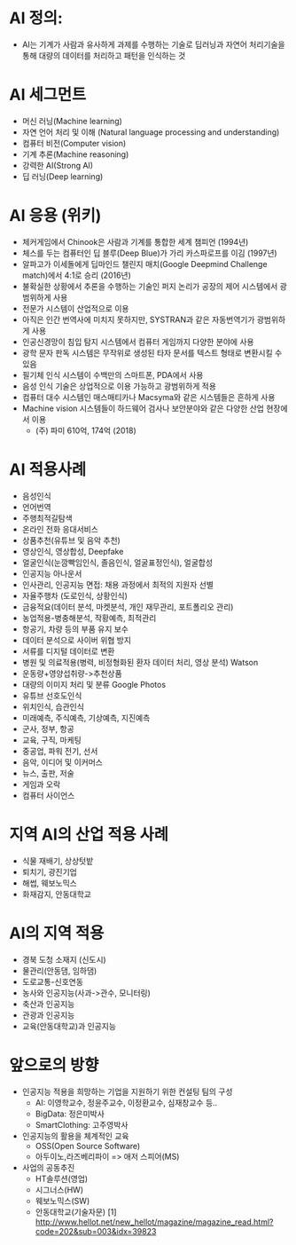 # AI 정의: 
* AI는 기계가 사람과 유사하게 과제를 수행하는 기술로 딥러닝과 자연어 처리기술을 통해 대량의 데이터를 처리하고 패턴을 인식하는 것

# AI 세그먼트
* 머신 러닝(Machine learning)
* 자연 언어 처리 및 이해 (Natural language processing and understanding)
* 컴퓨터 비전(Computer vision)
* 기계 추론(Machine reasoning)
* 강력한 AI(Strong AI)
* 딥 러닝(Deep learning)

# AI 응용 (위키)
* 체커게임에서 Chinook은 사람과 기계를 통합한 세계 챔피언 (1994년)
* 체스를 두는 컴퓨터인 딥 블루(Deep Blue)가 가리 카스파로프를 이김 (1997년)
* 알파고가 이세돌에게 딥마인드 챌린지 매치(Google Deepmind Challenge match)에서 4:1로 승리 (2016년)
* 불확실한 상황에서 추론을 수행하는 기술인 퍼지 논리가 공장의 제어 시스템에서 광범위하게 사용
* 전문가 시스템이 산업적으로 이용
* 아직은 인간 번역사에 미치지 못하지만, SYSTRAN과 같은 자동번역기가 광범위하게 사용
* 인공신경망이 침입 탐지 시스템에서 컴퓨터 게임까지 다양한 분야에 사용
* 광학 문자 판독 시스템은 무작위로 생성된 타자 문서를 텍스트 형태로 변환시킬 수 있음
* 필기체 인식 시스템이 수백만의 스마트폰, PDA에서 사용
* 음성 인식 기술은 상업적으로 이용 가능하고 광범위하게 적용
* 컴퓨터 대수 시스템인 매스매티카나 Macsyma와 같은 시스템들은 흔하게 사용
* Machine vision 시스템들이 하드웨어 검사나 보안분야와 같은 다양한 산업 현장에서 이용
  * (주) 파미 610억, 174억 (2018)

# AI 적용사례
* 음성인식 
* 언어번역
* 주행최적길탐색
* 온라인 전화 응대서비스
* 상품추천(유튜브 및 음악 추천)
* 영상인식, 영상합성, Deepfake
* 얼굴인식(눈깜빡임인식, 졸음인식, 얼굴표정인식), 얼굴합성
* 인공지능 아나운서
* 인사관리, 인공지능 면접: 채용 과정에서 최적의 지원자 선별
* 자율주행차 (도로인식, 상황인식)
* 금융적요(데이터 분석, 마켓분석, 개인 재무관리, 포트폴리오 관리)
* 농업적용-병충해분석, 작황예측, 최적관리
* 항공기, 차량 등의 부품 유지 보수
* 데이터 분석으로 사이버 위협 방지
* 서류를 디지털 데이터로 변환
* 병원 및 의료적용(병력, 비정형화된 환자 데이터 처리, 영상 분석) Watson
* 운동량+영양섭취량->추천상품
* 대량의 이미지 처리 및 분류 Google Photos
* 유튜브 선호도인식
* 위치인식, 습관인식
* 미래예측, 주식예측, 기상예측, 지진예측
* 군사, 정부, 항공 
* 교육, 구직, 마케팅
* 중공업, 파워 전기, 선서
* 음악, 이디어 및 이커머스
* 뉴스, 출판, 저술
* 게임과 오락
* 컴퓨터 사이언스

# 지역 AI의 산업 적용 사례
* 식물 재배기, 상상텃밭
* 퇴치기, 광진기업
* 해썹, 웨보노믹스
* 화재감지, 안동대학교

# AI의 지역 적용
* 경북 도청 소재지 (신도시)
* 물관리(안동댐, 임하댐)
* 도로교통-신호연동
* 농사와 인공지능(사과->관수, 모니터링)
* 축산과 인공지능
* 관광과 인공지능
* 교육(안동대학교)과 인공지능

# 앞으로의 방향
* 인공지능 적용을 희망하는 기업을 지원하기 위한 컨설팅 팀의 구성
  - AI: 이영학교수, 정윤주교수, 이정환교수, 심재창교수 등..
  - BigData: 정은미박사
  - SmartClothing: 고주영박사
* 인공지능의 활용을 체계적인 교육
  - OSS(Open Source Software)
  - 아두이노,라즈베리파이 => 애저 스피어(MS)
* 사업의 공동추진
  - HT솔루션(영업)
  - 시그너스(HW)
  - 웨보노믹스(SW)
  - 안동대학교(기술자문)
[1] http://www.hellot.net/new_hellot/magazine/magazine_read.html?code=202&sub=003&idx=39823

